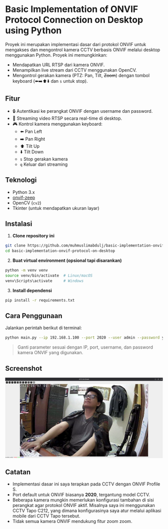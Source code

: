 # Basic Implementation of ONVIF Protocol Connection on Desktop using Python

Proyek ini merupakan implementasi dasar dari protokol ONVIF untuk mengakses dan mengontrol kamera CCTV berbasis ONVIF melalui desktop menggunakan Python. Proyek ini memungkinkan:

- Mendapatkan URL RTSP dari kamera ONVIF.
- Menampilkan live stream dari CCTV menggunakan OpenCV.
- Mengontrol gerakan kamera (PTZ: Pan, Tilt, ~~Zoom~~) dengan tombol keyboard (⬅️➡️⬆️⬇️ dan `s` untuk stop).

## Fitur

- 🔒 Autentikasi ke perangkat ONVIF dengan username dan password.
- 🎥 Streaming video RTSP secara real-time di desktop.
- 🎮 Kontrol kamera menggunakan keyboard:
  - ⬅️ Pan Left
  - ➡️ Pan Right
  - ⬆️ Tilt Up
  - ⬇️ Tilt Down
  - `s` Stop gerakan kamera
  - `q` Keluar dari streaming

## Teknologi

- Python 3.x
- [onvif-zeep](https://pypi.org/project/onvif-zeep/)
- OpenCV (`cv2`)
- Tkinter (untuk mendapatkan ukuran layar)

## Instalasi

1. **Clone repository ini**

```bash
git clone https://github.com/muhmuslimabdulj/basic-implementation-onvif-protocol-on-desktop.git
cd basic-implementation-onvif-protocol-on-desktop
```

2. **Buat virtual environment (opsional tapi disarankan)**

```bash
python -m venv venv
source venv/bin/activate  # Linux/macOS
venv\Scripts\activate     # Windows
```

3. **Install dependensi**

```bash
pip install -r requirements.txt
```

## Cara Penggunaan

Jalankan perintah berikut di terminal:

```bash
python main.py --ip 192.168.1.100 --port 2020 --user admin --password yourpassword
```

> Ganti parameter sesuai dengan IP, port, username, dan password kamera ONVIF yang digunakan.

## Screenshot

![Screenshot](./screenshot.png)

## Catatan

- Implementasi dasar ini saya terapkan pada CCTV dengan ONVIF Profile S.
- Port default untuk ONVIF biasanya **2020**, tergantung model CCTV.
- Beberapa kamera mungkin memerlukan konfigurasi tambahan di sisi perangkat agar protokol ONVIF aktif. Misalnya saya ini menggunakan CCTV Tapo C212, yang dimana konfigurasinya saya atur melalui aplikasi mobile dari CCTV Tapo tersebut.
- Tidak semua kamera ONVIF mendukung fitur zoom zoom.
